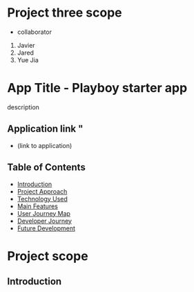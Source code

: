 # Project three scope
- collaborator 
1) Javier 
2) Jared
3) Yue Jia

# App Title - Playboy starter app

description

## Application link "

- (link to application)

## Table of Contents
- [Introduction](#Introduction)
- [Project Approach](#project-approach)
- [Technology Used](#Technology-used)
- [Main Features](#Main-features)
- [User Journey Map](#User-Journey-Map)
- [Developer Journey](#Developer-Journey)
- [Future Development](#Future-Development)

# Project scope

## Introduction